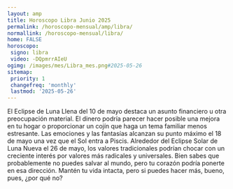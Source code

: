 ```yaml
---
layout: amp
title: Horoscopo Libra Junio 2025 
permalink: /horoscopo-mensual/amp/libra/
normallink: /horoscopo-mensual/libra/
home: FALSE
horoscopo:
 signo: libra
 video: -DQpmrrAIeU
ogimg: /images/mes/Libra_mes.png#2025-05-26
sitemap:
 priority: 1
 changefreq: 'monthly'
 lastmod: '2025-05-26'
---
```



El Eclipse de Luna Llena del 10 de mayo destaca un asunto financiero u otra preocupación material. El dinero podría parecer hacer posible una mejora en tu hogar o proporcionar un cojín que haga un tema familiar menos estresante. Las emociones y las fantasías alcanzan su punto máximo el 18 de mayo una vez que el Sol entra a Piscis. Alrededor del Eclipse Solar de Luna Nueva el 26 de mayo, los valores tradicionales podrían chocar con un creciente interés por valores más radicales y universales. Bien sabes que probablemente no puedes salvar al mundo, pero tu corazón podría ponerte en esa dirección. Mantén tu vida intacta, pero si puedes hacer más, bueno, pues, ¿por qué no?